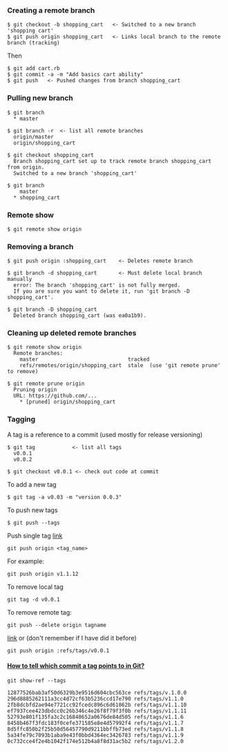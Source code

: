 ### Creating a remote branch
```
$ git checkout -b shopping_cart   <- Switched to a new branch 'shopping cart'
$ git push origin shopping_cart   <- Links local branch to the remote branch (tracking)
```
Then
```
$ git add cart.rb
$ git commit -a -m "Add basics cart ability"
$ git push   <- Pushed changes from branch shopping_cart
```
### Pulling new branch
```
$ git branch
  * master
```
```
$ git branch -r  <- list all remote branches
  origin/master
  origin/shopping_cart
```
```
$ git checkout shopping_cart
  Branch shopping_cart set up to track remote branch shopping_cart from origin.
  Switched to a new branch 'shopping_cart'
```
```
$ git branch
    master
  * shopping_cart
```
### Remote show
```
$ git remote show origin
```
### Removing a branch
```
$ git push origin :shopping_cart    <- Deletes remote branch
```
```
$ git branch -d shopping_cart       <- Must delete local branch manually
  error: The branch 'shopping_cart' is not fully merged.
  If you are sure you want to delete it, run 'git branch -D shopping_cart'.
```
```
$ git branch -D shopping_cart
  Deleted branch shopping_cart (was ea0a1b9).
```
### Cleaning up deleted remote branches
```
$ git remote show origin  
  Remote branches:
    master                             tracked
    refs/remotes/origin/shopping_cart  stale  (use 'git remote prune' to remove)
```
```
$ git remote prune origin
  Pruning origin
  URL: https://github.com/...
    * [pruned] origin/shopping_cart
```
### Tagging
A tag is a reference to a commit (used mostly for release versioning)
```
$ git tag            <- list all tags
  v0.0.1
  v0.0.2
```
```
$ git checkout v0.0.1 <- check out code at commit
```
To add a new tag
```
$ git tag -a v0.03 -m "version 0.0.3"
```
To push new tags
```
$ git push --tags
```
Push single tag [link](https://stackoverflow.com/a/5195913)
```
git push origin <tag_name>
```
For example:
```
git push origin v1.1.12
```
To remove local tag
```
git tag -d v0.0.1
```
To remove remote tag:
```
git push --delete origin tagname
```
[link](https://stackoverflow.com/a/5480292) or (don't remember if I have did it before)
```
git push origin :refs/tags/v0.0.1
```
#### [How to tell which commit a tag points to in Git?](https://stackoverflow.com/a/1863224)

```
git show-ref --tags
```
```
12877526bab3af50d6329b3e9516d604cbc563ce refs/tags/v.1.0.0
296d8885262111a3cc4d72cf63b5236ccd17e790 refs/tags/v1.1.0
2fb8dcbfd2ae94e7721cc92fcedc896c6d61862b refs/tags/v1.1.10
ef7937cee423dbdcc0c26b346c4e26f8f79f3f0b refs/tags/v1.1.11
52793e801f135fa3c2c16840652a0676de84d505 refs/tags/v1.1.6
8458b467f3fdc183f0cefe371585e8e4d57992f4 refs/tags/v1.1.7
8d5ffc850b2f25b50d56457790d9211bbffb73ed refs/tags/v1.1.8
5a34fe79c7093b1aba9e43f0bbd4364ec3426783 refs/tags/v1.1.9
0c732cce4f2e4b1042f174e512b4a8f8d31ac5b2 refs/tags/v1.2.0
```
